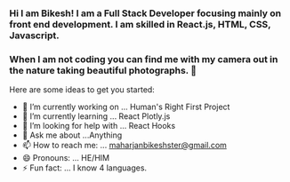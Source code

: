 ### Hi I am Bikesh! I am a Full Stack Developer focusing mainly on front end development. I am skilled in React.js, HTML, CSS, Javascript.
### When I am not coding you can find me with my camera out in the nature taking beautiful photographs. 👋



Here are some ideas to get you started:

- 🔭 I’m currently working on ... Human's Right First Project
- 🌱 I’m currently learning ... React Plotly.js
- 🤔 I’m looking for help with ... React Hooks
- 💬 Ask me about ...Anything
- 📫 How to reach me: ... maharjanbikeshster@gmail.com
- 😄 Pronouns: ... HE/HIM
- ⚡ Fun fact: ... I know 4 languages.

